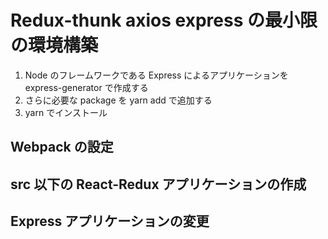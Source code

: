 # Redux-thunk axios express の最小限の環境構築

1. Node のフレームワークである Express によるアプリケーションを express-generator で作成する
1. さらに必要な package を yarn add で追加する
1. yarn でインストール

## Webpack の設定

## src 以下の React-Redux アプリケーションの作成

## Express アプリケーションの変更